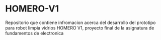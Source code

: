 # HOMERO-V1
Repositorio que contiene infromacion acerca del desarrollo del prototipo para robot limpia vidrios HOMERO V1, proyecto final de la asignatura de fundamentos de electronica
